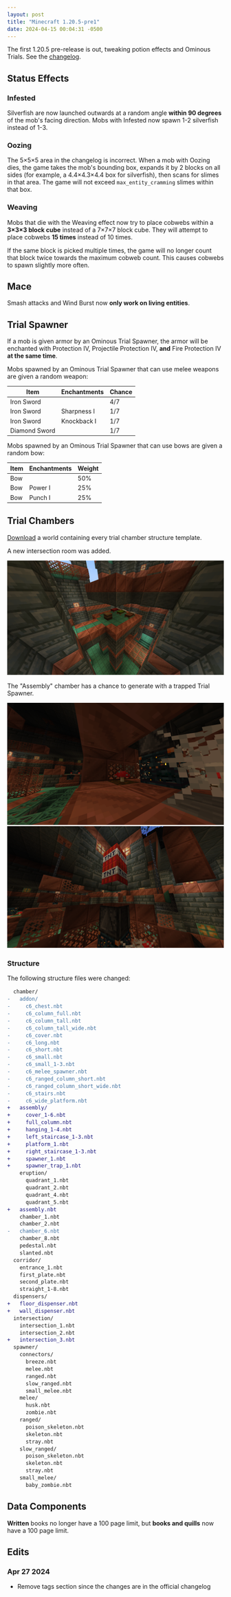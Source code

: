 ```yaml
---
layout: post
title: "Minecraft 1.20.5-pre1"
date: 2024-04-15 00:04:31 -0500
---
```


The first 1.20.5 pre-release is out, tweaking potion effects and Ominous Trials. See the [changelog](https://www.minecraft.net/en-us/article/minecraft-1-20-5-pre-release-1).

## Status Effects

### Infested

Silverfish are now launched outwards at a random angle **within 90 degrees** of the mob's facing direction. Mobs with Infested now spawn 1-2 silverfish instead of 1-3.

### Oozing

The 5×5×5 area in the changelog is incorrect. When a mob with Oozing dies, the game takes the mob's bounding box, expands it by 2 blocks on all sides (for example, a 4.4×4.3×4.4 box for silverfish), then scans for slimes in that area. The game will not exceed `max_entity_cramming` slimes within that box.

### Weaving

Mobs that die with the Weaving effect now try to place cobwebs within a **3×3×3 block cube** instead of a 7×7×7 block cube. They will attempt to place cobwebs **15 times** instead of 10 times.

If the same block is picked multiple times, the game will no longer count that block twice towards the maximum cobweb count. This causes cobwebs to spawn slightly more often.

## Mace

Smash attacks and Wind Burst now **only work on living entities**.

## Trial Spawner

If a mob is given armor by an Ominous Trial Spawner, the armor will be enchanted with Protection IV, Projectile Protection IV, **and** Fire Protection IV **at the same time**.

Mobs spawned by an Ominous Trial Spawner that can use melee weapons are given a random weapon:

| Item          | Enchantments | Chance |
| ------------- | ------------ | ------ |
| Iron Sword    |              | 4/7    |
| Iron Sword    | Sharpness I  | 1/7    |
| Iron Sword    | Knockback I  | 1/7    |
| Diamond Sword |              | 1/7    |

Mobs spawned by an Ominous Trial Spawner that can use bows are given a random bow:

| Item | Enchantments | Weight |
| ---- | ------------ | ------ |
| Bow  |              | 50%    |
| Bow  | Power I      | 25%    |
| Bow  | Punch I      | 25%    |

## Trial Chambers

[Download](https://raw.githubusercontent.com/Tisawesomeness/StructureWorlds/main/TrialChamber/TrialChamber1_20_5-pre1.zip) a world containing every trial chamber structure template.

A new intersection room was added.

![](/snapshots/img/1-20-5-pre1-intersection_3.png)

The "Assembly" chamber has a chance to generate with a trapped Trial Spawner.

![](/snapshots/img/1-20-5-pre1-spawner_trap.png)
![](/snapshots/img/1-20-5-pre1-spawner_trap2.png)

### Structure

The following structure files were changed:

```diff
  chamber/
-   addon/
-     c6_chest.nbt
-     c6_column_full.nbt
-     c6_column_tall.nbt
-     c6_column_tall_wide.nbt
-     c6_cover.nbt
-     c6_long.nbt
-     c6_short.nbt
-     c6_small.nbt
-     c6_small_1-3.nbt
-     c6_melee_spawner.nbt
-     c6_ranged_column_short.nbt
-     c6_ranged_column_short_wide.nbt
-     c6_stairs.nbt
-     c6_wide_platform.nbt
+   assembly/
+     cover_1-6.nbt
+     full_column.nbt
+     hanging_1-4.nbt
+     left_staircase_1-3.nbt
+     platform_1.nbt
+     right_staircase_1-3.nbt
+     spawner_1.nbt
+     spawner_trap_1.nbt
    eruption/
      quadrant_1.nbt
      quadrant_2.nbt
      quadrant_4.nbt
      quadrant_5.nbt
+   assembly.nbt
    chamber_1.nbt
    chamber_2.nbt
-   chamber_6.nbt
    chamber_8.nbt
    pedestal.nbt
    slanted.nbt
  corridor/
    entrance_1.nbt
    first_plate.nbt
    second_plate.nbt
    straight_1-8.nbt
  dispensers/
+   floor_dispenser.nbt
+   wall_dispenser.nbt
  intersection/
    intersection_1.nbt
    intersection_2.nbt
+   intersection_3.nbt
  spawner/
    connectors/
      breeze.nbt
      melee.nbt
      ranged.nbt
      slow_ranged.nbt
      small_melee.nbt
    melee/
      husk.nbt
      zombie.nbt
    ranged/
      poison_skeleton.nbt
      skeleton.nbt
      stray.nbt
    slow_ranged/
      poison_skeleton.nbt
      skeleton.nbt
      stray.nbt
    small_melee/
      baby_zombie.nbt
```

## Data Components

**Written** books no longer have a 100 page limit, but **books and quills** now have a 100 page limit.

## Edits

### Apr 27 2024

- Remove tags section since the changes are in the official changelog

